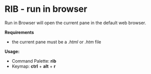 # RIB - run in browser

Run in Browser will open the current pane in the default web browser.

**Requirements**
* the current pane must be a *.html* or *.htm* file

**Usage:**  
* Command Palette: **rib**
* Keymap: **ctrl** + **alt** + **r**
